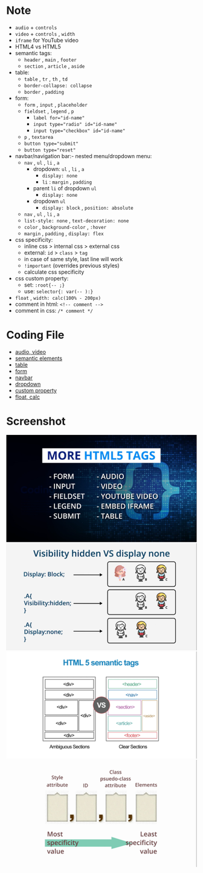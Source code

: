 # Note

- `audio` + `controls`
- `video` + `controls` , `width`
- `iframe` for YouTube video
- HTML4 vs HTML5
- semantic tags:
  - `header` , `main` , `footer`
  - `section` , `article` , `aside`
- table:
  - `table` , `tr` , `th` , `td`
  - `border-collapse: collapse`
  - `border` , `padding`
- form:
  - `form` , `input` , `placeholder`
  - `fieldset` , `legend` , `p`
    - `label for="id-name"`
    - `input type="radio" id="id-name"`
    - `input type="checkbox" id="id-name"`
  - `p` , `textarea`
  - `button type="submit"`
  - `button type="reset"`
- navbar/navigation bar:- nested menu/dropdown menu:
  - `nav` , `ul` , `li` , `a`
    - dropdown: `ul` , `li` , `a`
      - `display: none`
      - `li` : `margin` , `padding`
    - parent `li` of dropdown `ul`
      - `display: none`
    - dropdown `ul`
      - `display: block` , `position: absolute`
  - `nav` , `ul` , `li` , `a`
  - `list-style: none` , `text-decoration: none`
  - `color` , `background-color` , `:hover`
  - `margin` , `padding` , `display: flex`
- css specificity:
  - inline css > internal css > external css
  - external: `id` > `class` > `tag`
  - in case of same style, last line will work
  - `!important` (overrides previous styles)
  - calculate css specificity
- css custom property:
  - set: `:root{-- ;}`
  - use: `selector{: var(-- ):}`
- `float` , `width: calc(100% - 200px)`
- comment in html: `<!-- comment -->`
- comment in css: `/* comment */`

# Coding File

- [audio, video](/coding-file/6-audio-video.html)
- [semantic elements](/coding-file/6-semantic.html)
- [table](/coding-file/6-table.html)
- [form](/coding-file/6-form.html)
- [navbar](/coding-file/6-navbar.html)
- [dropdown](/coding-file/6-dropdown.html)
- [custom property](/coding-file/6-custom-property.html)
- [float, calc](/coding-file/6-float-calc.html)

# Screenshot

![](/screenshot/32.png)
![](/screenshot/33.png)
![](/screenshot/34.png)
![](/screenshot/35.png)
